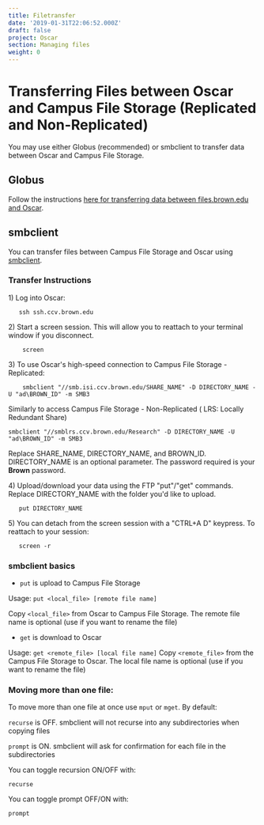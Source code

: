```yaml
---
title: Filetransfer
date: '2019-01-31T22:06:52.000Z'
draft: false
project: Oscar
section: Managing files
weight: 0
---
```


# Transferring Files between Oscar and Campus File Storage (Replicated and Non-Replicated)

You may use either Globus (recommended) or smbclient to transfer data between  Oscar and Campus File Storage.

## Globus

Follow the instructions [here for transferring data between files.brown.edu and Oscar](https://docs.ccv.brown.edu/globus/getting-started/transfer-data).

## smbclient

You can transfer files between Campus File Storage and Oscar using [smbclient](https://www.samba.org/samba/docs/man/manpages-3/smbclient.1.html).

### Transfer Instructions

1\) Log into Oscar:

```
   ssh ssh.ccv.brown.edu
```

2\) Start a screen session. This will allow you to reattach to your terminal window if you disconnect.

```
    screen
```

3\) To use Oscar's high-speed connection to Campus File Storage - Replicated:

```
    smbclient "//smb.isi.ccv.brown.edu/SHARE_NAME" -D DIRECTORY_NAME -U "ad\BROWN_ID" -m SMB3
```

Similarly to access Campus File Storage - Non-Replicated ( LRS: Locally Redundant Share) &#x20;

```
smbclient "//smblrs.ccv.brown.edu/Research" -D DIRECTORY_NAME -U "ad\BROWN_ID" -m SMB3
```

Replace SHARE\_NAME, DIRECTORY\_NAME, and BROWN\_ID. DIRECTORY\_NAME is an optional parameter. The password required is your **Brown** password.

4\) Upload/download your data using the FTP "put"/"get" commands. Replace DIRECTORY\_NAME with the folder you'd like to upload.

```
   put DIRECTORY_NAME
```

5\) You can detach from the screen session with a "CTRL+A D" keypress. To reattach to your session:

```
   screen -r
```

### smbclient basics

* `put` is upload to Campus File Storage

Usage: `put <local_file> [remote file name]`

Copy `<local_file>` from Oscar to Campus File Storage. The remote file name is optional (use if you want to rename the file)

* `get` is download to Oscar

Usage: `get <remote_file> [local file name]` Copy `<remote_file>` from the Campus File Storage to Oscar. The local file name is optional (use if you want to rename the file)

### Moving more than one file:

To move more than one file at once use `mput` or `mget`. By default:

`recurse` is OFF. smbclient will not recurse into any subdirectories when copying files

`prompt` is ON. smbclient will ask for confirmation for each file in the subdirectories

You can toggle recursion ON/OFF with:

```
recurse
```

You can toggle prompt OFF/ON with:

```
prompt
```
